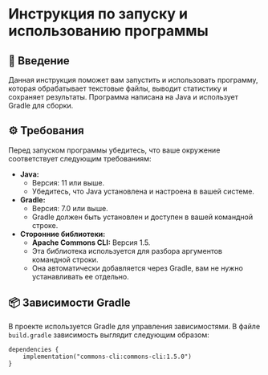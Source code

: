 # Инструкция по запуску и использованию программы

## 🚀 Введение

Данная инструкция поможет вам запустить и использовать программу, которая обрабатывает текстовые файлы, выводит статистику и сохраняет результаты. Программа написана на Java и использует Gradle для сборки.

## ⚙️ Требования

Перед запуском программы убедитесь, что ваше окружение соответствует следующим требованиям:

*   **Java:**
    *   Версия: 11 или выше.
    *   Убедитесь, что Java установлена и настроена в вашей системе.
*   **Gradle:**
    *   Версия: 7.0 или выше.
    *   Gradle должен быть установлен и доступен в вашей командной строке.
*   **Сторонние библиотеки:**
    *   **Apache Commons CLI:** Версия 1.5.
    *   Эта библиотека используется для разбора аргументов командной строки.
    *   Она автоматически добавляется через Gradle, вам не нужно устанавливать ее отдельно.

## 📦 Зависимости Gradle

В проекте используется Gradle для управления зависимостями. В файле `build.gradle` зависимость выглядит следующим образом:

```
dependencies {
    implementation("commons-cli:commons-cli:1.5.0")
}
```
